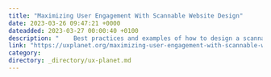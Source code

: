 ```yaml
---
title: "Maximizing User Engagement With Scannable Website Design"
date: 2023-03-26 09:47:21 +0000
dateadded: 2023-03-27 00:00:40 +0100
description: "    Best practices and examples of how to design a scannable website  Continue reading on UX Planet »  "
link: "https://uxplanet.org/maximizing-user-engagement-with-scannable-website-design-4e1b984ae601?source=rss----819cc2aaeee0---4"
category:
directory: _directory/ux-planet.md
---
```


